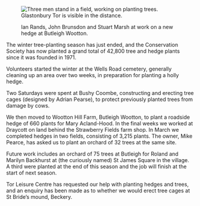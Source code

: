 <figure>
<img src="../tree-working.jpg" alt="Three men stand in a field, working on planting trees. Glastonbury Tor is visible in the distance.">
<figcaption>

Ian Rands, John Brunsdon and Stuart Marsh at work on a new hedge at
Butleigh Wootton.

</figcaption>
</figure>

The winter tree-planting season has just ended, and the Conservation
Society has now planted a grand total of 42,800 tree and hedge plants
since it was founded in 1971.

Volunteers started the winter at the Wells Road cemetery, generally
cleaning up an area over two weeks, in preparation for planting a holly
hedge.

Two Saturdays were spent at Bushy Coombe, constructing and erecting tree
cages (designed by Adrian Pearse), to protect previously planted trees
from damage by cows.

We then moved to Wootton Hill Farm, Butleigh Wootton, to plant a
roadside hedge of 660 plants for Mary Acland-Hood. In the final weeks we
worked at Draycott on land behind the Strawberry Fields farm shop. In
March we completed hedges in two fields, consisting of 3,215 plants. The
owner, Mike Pearce, has asked us to plant an orchard of 32 trees at the
same site.

Future work includes an orchard of 75 trees at Butleigh for Roland and
Marilyn Backhurst at (the curiously named) St James Square in the
village. A third were planted at the end of this season and the job will
finish at the start of next season.

Tor Leisure Centre has requested our help with planting hedges and
trees, and an enquiry has been made as to whether we would erect tree
cages at St Bride’s mound, Beckery.
